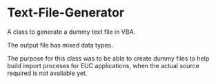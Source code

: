 # Text-File-Generator
A class to generate a dummy text file in VBA.

The output file has mixed data types. 

The purpose for this class was to be able to create dummy files to help build import proceses for EUC applications,
when the actual source required is not available yet.
